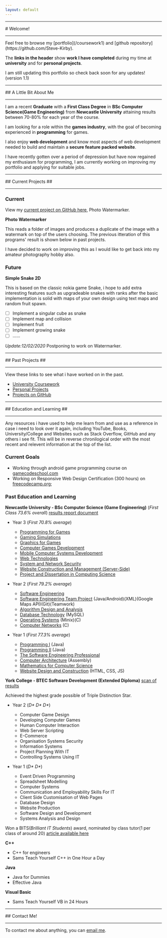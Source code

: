 ```yaml
---
layout: default
---
```

<hr>
# Welcome!
<hr>
Feel free to browse my [portfolio](/coursework1) and [github repository](https://github.com/Steve-Kirby).

The **links in the header** show **work I have completed** during my time at **university** and for **personal projects**.

I am still updating this portfolio so check back soon for any updates! (version 1.1)

<hr>
## A Little Bit About Me
<hr>

I am a recent **Graduate** with a **First Class Degree** in **BSc Computer Science(Game Engineering)** from **Newcastle University** attaining results between 70-80% for each year of the course.

I am looking for a role within the **games industry**, with the goal of becoming experienced in **programming** for games.

I also enjoy **web development** and know most aspects of web development needed to build and maintain a **secure feature packed website**.

I have recently gotten over a period of depression but have now regained my enthusiasm for programming, I am currently working on improving my portfolio and applying for suitable jobs.

<hr>
## Current Projects ##
<hr>

### Current ###
View my [current project on GitHub here](https://github.com/Steve-Kirby/Watermarker), Photo Watermarker.

**Photo Watermarker**

This reads a folder of images and produces a duplicate of the image with a watermark on top of the users choosing.
The previous itteration of this programs' result is shown below in past projects.

I have decided to work on improving this as I would like to get back into my amateur photography hobby also.

### Future ###

**Simple Snake 2D**

This is based on the classic nokia game Snake, i hope to add extra interesting features such as upgradeable snakes with ranks after the basic implementation is solid with maps of your own design using text maps and random fruit spawn.

- [ ] Implement a singular cube as snake
- [ ] Implement map and collision
- [ ] Implement fruit
- [ ] Implement growing snake
- [ ] ......

*Update:12/02/2020* Postponing to work on Watermarker.

<hr>
## Past Projects ##
<hr>

View these links to see what i have worked on in the past.

  - [University Coursework](/coursework1)
  - [Personal Projects](/personal1) 
  - [Projects on GitHub](https://github.com/Steve-Kirby)

<hr>
## Education and Learning ##
<hr>

Any resources i have used to help me learn from and use as a reference in case i need to look over it again, including YouTube, Books, University/College and Websites such as Stack Overflow, GitHub and any others i see fit.
This will be in reverse chronilogical order with the most recent and relevent information at the top of the list.

### Current Goals
  - Working through android game programming course on [gamecodeschool.com](http://gamecodeschool.com/courses/android-game-programming/)
  - Working on Responsive Web Design Certification (300 hours) on [freecodecamp.org](http://www.freecodecamp.org);
   
### Past Education and Learning ###

**Newcastle University - BSc Computer Science (Game Engineering)** (*First Class 73.6% overall*) [results report document](https://core.digitary.net/sharelink/09d22cd9-7a1b-4f5d-b9de-50b776e1f77d/7b408f64-c008-4b98-b005-c958d927039c)
  - Year 3 (*First 70.8% average*)
    - [Programming for Games](https://www.ncl.ac.uk/module-catalogue/module.php?code=CSC3221)
    - [Gaming Simulations](https://www.ncl.ac.uk/module-catalogue/module.php?code=CSC3222)
    - [Graphics for Games](https://www.ncl.ac.uk/module-catalogue/module.php?code=CSC3223)
    - [Computer Games Development](https://www.ncl.ac.uk/module-catalogue/module.php?code=CSC3224)
    - [Mobile Computer Systems Development](https://www.ncl.ac.uk/module-catalogue/module.php?code=CSC3122)
    - [Web Technologies](https://www.ncl.ac.uk/module-catalogue/module.php?code=CSC3123)
    - [System and Network Security](https://www.ncl.ac.uk/module-catalogue/module.php?code=CSC3124)
    - [Website Construction and Management (Server-Side)](https://www.ncl.ac.uk/module-catalogue/module.php?code=CSC3422)
    - [Project and Dissertation in Computing Science](https://www.ncl.ac.uk/module-catalogue/module.php?code=CSC3095)
    
  - Year 2 (*First 79.2% average*)
    - [Software Engineering](https://www.ncl.ac.uk/module-catalogue/module.php?code=CSC2021)
    - [Software Engineering Team Project](https://www.ncl.ac.uk/module-catalogue/module.php?code=CSC2022) (Java/Android)(XML)(Google Maps API)(Git)(Teamwork)
    - [Algorithm Design and Analysis](https://www.ncl.ac.uk/module-catalogue/module.php?code=CSC2023)
    - [Database Technology](https://www.ncl.ac.uk/module-catalogue/module.php?code=CSC2024) (MySQL)
    - [Operating Systems](https://www.ncl.ac.uk/module-catalogue/module.php?code=CSC2025) (Minix)(C)
    - [Computer Networks](https://www.ncl.ac.uk/module-catalogue/module.php?code=CSC2026) (C)
    
  - Year 1 (*First 77.3% average*)
    - [Programming I](https://www.ncl.ac.uk/module-catalogue/module.php?code=CSC1021) (Java)
    - [Programming II](https://www.ncl.ac.uk/module-catalogue/module.php?code=CSC1022) (Java)
    - [The Software Engineering Professional](https://www.ncl.ac.uk/module-catalogue/module.php?code=CSC1023)
    - [Computer Architecture](https://www.ncl.ac.uk/module-catalogue/module.php?code=CSC1024) (Assembly)
    - [Mathematics for Computer Science](https://www.ncl.ac.uk/module-catalogue/module.php?code=CSC1025)
    - [Website Design and Construction](https://www.ncl.ac.uk/module-catalogue/module.php?code=CSC1026) (HTML, CSS, JS)
  
  **York College - BTEC Software Development (Extended Diploma)** [scan of results](/CollegeResults.JPG)
  
  Achieved the highest grade possible of Triple Distinction Star.
  - Year 2 (_D* D* D*_)
    - Computer Game Design
    - Developing Computer Games
    - Human Computer Interaction
    - Web Server Scripting
    - E-Commerce
    - Organisation Systems Security
    - Information Systems
    - Project Planning With IT
    - Controlling Systems Using IT
    
  - Year 1 (_D* D*_) 
    - Event Driven Programming
    - Spreadsheet Modelling
    - Computer Systems
    - Communication and Employability Skills For IT
    - Client Side Customisation of Web Pages
    - Database Design
    - Website Production
    - Software Design and Development
    - Systems Analysis and Design
    
  Won a BITS(*Brilliant IT Students*) award, nominated by class tutor(1 per class of around 20) [article available here](https://www.yorkcollege.ac.uk/in-the-news/367-summer-term-2015/2073-recognising-brilliant-it-students.html)
  
**C++**
  - C++ for engineers
  - Sams Teach Yourself C++ in One Hour a Day
  
**Java**
  - Java for Dummies
  - Effective Java
  
**Visual Basic**
  - Sams Teach Yourself VB in 24 Hours
  
<hr>
## Contact Me!
<hr>

To contact me about anything, you can [email me](mailto:stevenkirbywork@gmail.com).
